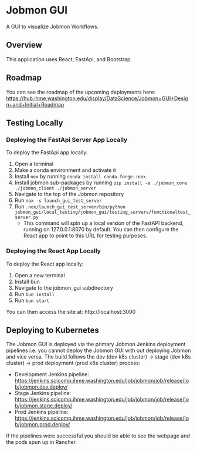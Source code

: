 # Jobmon GUI

A GUI to visualize Jobmon Workflows.

## Overview

This application uses React, FastApi, and Bootstrap.

## Roadmap

You can see the roadmap of the upcoming deployments here: https://hub.ihme.washington.edu/display/DataScience/Jobmon+GUI+Design+and+Initial+Roadmap

## Testing Locally

### Deploying the FastApi Server App Locally

To deploy the FastApi app locally:

1. Open a terminal
2. Make a conda environment and activate it
3. Install `nox` by running `conda install conda-forge::nox`
4. Install jobmon sub-packages by running `pip install -e ./jobmon_core ./jobmon_client ./jobmon_server`
5. Navigate to the top of the Jobmon repository
6. Run `nox -s launch_gui_test_server`
7. Run `.nox/launch_gui_test_server/bin/python jobmon_gui/local_testing/jobmon_gui/testing_servers/functionaltest_server.py`
    - This command will spin up a local version of the FastAPI backend, running on 127.0.0.1:8070 by default. You can then configure the React app to point to this URL for testing purposes.

### Deploying the React App Locally

To deploy the React app locally:

1. Open a new terminal
2. Install bun
3. Navigate to the jobmon_gui subdirectory
4. Run `bun install`
5. Run `bun start`

You can then access the site at: http://localhost:3000

## Deploying to Kubernetes

The Jobmon GUI is deployed via the primary Jobmon Jenkins deployment pipelines i.e. you cannot deploy the Jobmon GUI with out deploying Jobmon and vice versa.
The build follows the dev (dev k8s cluster) -> stage (dev k8s cluster) -> prod deployment (prod k8s cluster) process:

- Development Jenkins pipeline: https://jenkins.scicomp.ihme.washington.edu/job/jobmon/job/release/job/jobmon.dev.deploy/
- Stage Jenkins pipeline: https://jenkins.scicomp.ihme.washington.edu/job/jobmon/job/release/job/jobmon.stage.deploy/
- Prod Jenkins pipeline: https://jenkins.scicomp.ihme.washington.edu/job/jobmon/job/release/job/jobmon.prod.deploy/

If the pipelines were successful you should be able to see the webpage and the pods spun up in Rancher.
